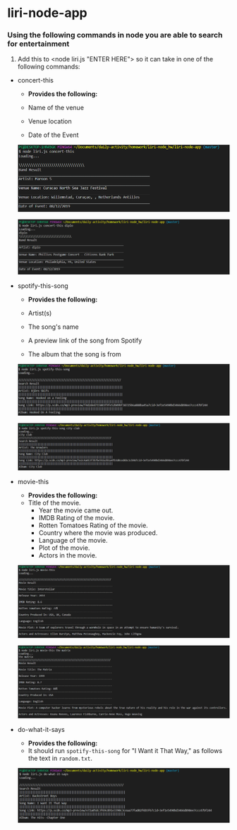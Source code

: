 # liri-node-app
### Using the following commands in node you are able to search for entertainment 
1. Add this to <node liri.js "ENTER HERE"> so it can take in one of the following commands:

* concert-this

    * __Provides the following:__
    * Name of the venue

     * Venue location

     * Date of the Event

    ![concert-no-search](./images/concert-no-search.png)

    ![concert-search](./images/concert-search.png)
   
* spotify-this-song

    * __Provides the following:__
    * Artist(s)

     * The song's name

     * A preview link of the song from Spotify

     * The album that the song is from

     ![spotify-no-search](./images/spotify-no-search.png)

     ![spotify-search](./images/spotify-search.png)

* movie-this

    * __Provides the following:__
    * Title of the movie.
       * Year the movie came out.
       * IMDB Rating of the movie.
       * Rotten Tomatoes Rating of the movie.
       * Country where the movie was produced.
       * Language of the movie.
       * Plot of the movie.
       * Actors in the movie.

    ![movie-no-search](./images/movie-no-search.png)
       
    ![movie-search](./images/movie-search.png)

* do-what-it-says

    * __Provides the following:__
    * It should run `spotify-this-song` for "I Want it That Way," as follows the text in `random.txt`.

    ![doWhatItSays](./images/doWhatItSays.png)
